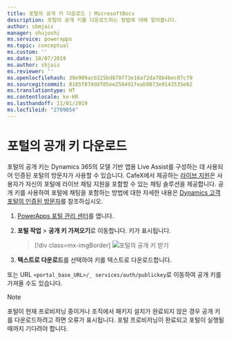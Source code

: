 ```yaml
---
title: 포털의 공개 키 다운로드 | MicrosoftDocs
description: 포털의 공개 키를 다운로드하는 방법에 대해 알아봅니다.
author: sbmjais
manager: shujoshi
ms.service: powerapps
ms.topic: conceptual
ms.custom: ''
ms.date: 10/07/2019
ms.author: shjais
ms.reviewer: ''
ms.openlocfilehash: 39e909acb325bd870f73e16a72da78b4bec07c79
ms.sourcegitcommit: 8185f87dddf05ee256491feab9873e9143535e02
ms.translationtype: HT
ms.contentlocale: ko-KR
ms.lasthandoff: 11/01/2019
ms.locfileid: "2709854"
---
```

# <a name="download-public-key-of-portal"></a>포털의 공개 키 다운로드

포털의 공개 키는 Dynamics 365의 모델 기반 앱용 Live Assist를 구성하는 데 사용되어 인증된 포털의 방문자가 사용할 수 있습니다. CafeX에서 제공하는 [라이브 지원](https://www.cafex.com/en/products/live-assist-dynamics-365/)은 사용자가 자신의 포털에 라이브 채팅 지원을 포함할 수 있는 채팅 솔루션을 제공합니다. 공개 키를 사용하여 포털에 채팅을 포함하는 방법에 대한 자세한 내용은 [Dynamics 고객 포털의 인증된 방문자](https://www.liveassistfor365.com/en/support/authenticated-visitors-in-the-dynamics-customer-portal/)를 참조하십시오.

1. [PowerApps 포털 관리 센터](admin-overview.md)를 엽니다.

2.  **포털 작업** > **공개 키 가져오기**로 이동합니다. 키가 표시됩니다.

    > [!div class=mx-imgBorder]
    > ![포털의 공개 키 받기](../media/get-public-key.png "포털의 공개 키 받기")

3.  **텍스트로 다운로드**를 선택하여 키를 텍스트로 다운로드합니다.

또는 URL `<portal_base_URL>/_ services/auth/publickey`로 이동하여 공개 키를 가져올 수도 있습니다. 

> [!NOTE]
> 포털이 현재 프로비저닝 중이거나 조직에서 패키지 설치가 완료되지 않은 경우 공개 키를 다운로드하려고 하면 오류가 표시됩니다. 포털 프로비저닝이 완료되고 포털이 실행될 때까지 기다려야 합니다.

